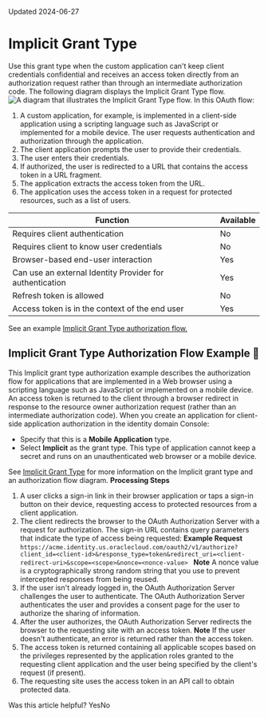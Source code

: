 Updated 2024-06-27
# Implicit Grant Type
Use this grant type when the custom application can't keep client credentials confidential and receives an access token directly from an authorization request rather than through an intermediate authorization code.
The following diagram displays the Implicit Grant Type flow.
![A diagram that illustrates the Implicit Grant Type flow.](https://docs.oracle.com/en-us/iaas/Content/Resources/Images/diag5_implicit_granttype.png)
In this OAuth flow:
  1. A custom application, for example, is implemented in a client-side application using a scripting language such as JavaScript or implemented for a mobile device. The user requests authentication and authorization through the application.
  2. The client application prompts the user to provide their credentials.
  3. The user enters their credentials.
  4. If authorized, the user is redirected to a URL that contains the access token in a URL fragment.
  5. The application extracts the access token from the URL.
  6. The application uses the access token in a request for protected resources, such as a list of users.


Function | Available  
---|---  
Requires client authentication | No  
Requires client to know user credentials | No  
Browser-based end-user interaction | Yes  
Can use an external Identity Provider for authentication | Yes  
Refresh token is allowed | No  
Access token is in the context of the end user | Yes  
See an example [Implicit Grant Type authorization flow.](https://docs.oracle.com/en-us/iaas/Content/Identity/api-getstarted/ImplicitGT.htm#IClientSideAppAuth "This Implicit grant type authorization example describes the authorization flow for applications that are implemented in a Web browser using a scripting language such as JavaScript or implemented on a mobile device. An access token is returned to the client through a browser redirect in response to the resource owner authorization request \(rather than an intermediate authorization code\).")
## Implicit Grant Type Authorization Flow Example 🔗 
This Implicit grant type authorization example describes the authorization flow for applications that are implemented in a Web browser using a scripting language such as JavaScript or implemented on a mobile device. An access token is returned to the client through a browser redirect in response to the resource owner authorization request (rather than an intermediate authorization code).
When you create an application for client-side application authorization in the identity domain Console:
  * Specify that this is a **Mobile Application** type.
  * Select **Implicit** as the grant type. This type of application cannot keep a secret and runs on an unauthenticated web browser or a mobile device.


See [Implicit Grant Type](https://docs.oracle.com/en-us/iaas/Content/Identity/api-getstarted/ImplicitGT.htm#ImplicitGT "Use this grant type when the custom application can't keep client credentials confidential and receives an access token directly from an authorization request rather than through an intermediate authorization code.") for more information on the Implicit grant type and an authorization flow diagram.
**Processing Steps**
  1. A user clicks a sign-in link in their browser application or taps a sign-in button on their device, requesting access to protected resources from a client application.
  2. The client redirects the browser to the OAuth Authorization Server with a request for authorization.
The sign-in URL contains query parameters that indicate the type of access being requested:
**Example Request** `https://acme.identity.us.oraclecloud.com/oauth2/v1/authorize?client_id=<client-id>&response_type=token&redirect_uri=<client-redirect-uri>&scope=<scope>&nonce=<nonce-value> `
**Note** A nonce value is a cryptographically strong random string that you use to prevent intercepted responses from being reused.
  3. If the user isn't already logged in, the OAuth Authorization Server challenges the user to authenticate. The OAuth Authorization Server authenticates the user and provides a consent page for the user to authorize the sharing of information.
  4. After the user authorizes, the OAuth Authorization Server redirects the browser to the requesting site with an access token.
**Note** If the user doesn't authenticate, an error is returned rather than the access token.
  5. The access token is returned containing all applicable scopes based on the privileges represented by the application roles granted to the requesting client application and the user being specified by the client's request (if present).
  6. The requesting site uses the access token in an API call to obtain protected data.


Was this article helpful?
YesNo

